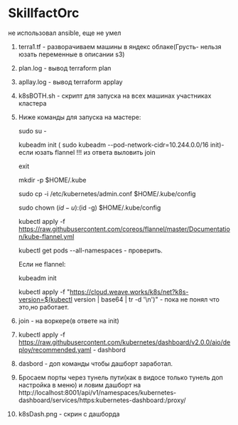 # SkillfactOrc
не использовал ansible, еще не умел
1. terra1.tf - разворачиваем машины в яндекс облаке(Грусть- нельзя юзать переменные в описании s3)
2. plan.log - вывод terraform plan
3. apllay.log - вывод terraform applay
4. k8sBOTH.sh - скрипт для запуска на всех машинах участниках кластера
5. Ниже команды для запуска на мастере:

   sudo su -
   
   kubeadm init ( sudo kubeadm --pod-network-cidr=10.244.0.0/16 init)-если юзать flannel  !!! из ответа выловить join
   
   exit
   
   mkdir -p $HOME/.kube
   
   sudo cp -i /etc/kubernetes/admin.conf $HOME/.kube/config
   
   sudo chown $(id -u):$(id -g) $HOME/.kube/config
   
   kubectl apply -f https://raw.githubusercontent.com/coreos/flannel/master/Documentation/kube-flannel.yml
   
   kubectl get pods  --all-namespaces   - проверить.
   
   Если не flannel:
   
   kubeadm init
   
   kubectl apply -f "https://cloud.weave.works/k8s/net?k8s-version=$(kubectl version | base64 | tr -d '\n')" - пока не понял что это,но работает.
  
6. join - на воркере(в ответе на init)
7. kubectl apply -f https://raw.githubusercontent.com/kubernetes/dashboard/v2.0.0/aio/deploy/recommended.yaml  - dashbord
8. dasbord - доп команды чтобы дашборт заработал.
9. Бросаем порты через тунель пути(как в видосе только тунель доп настройка в меню) и ловим дашборт на http://localhost:8001/api/v1/namespaces/kubernetes-dashboard/services/https:kubernetes-dashboard:/proxy/
10. k8sDash.png - скрин с дашборда
